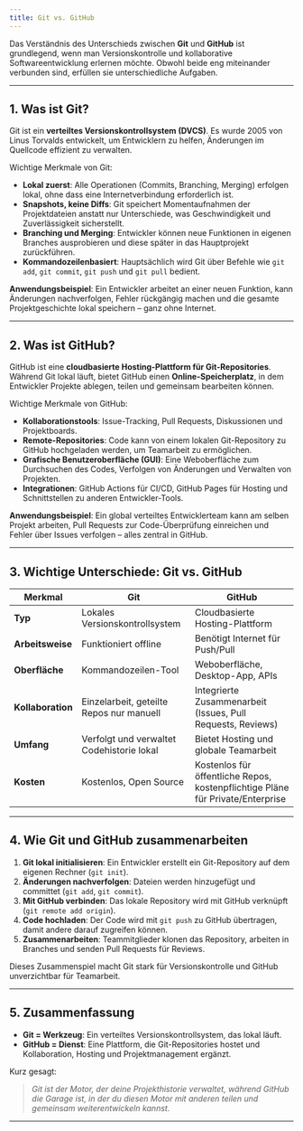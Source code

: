 ```yaml
---
title: Git vs. GitHub
---
```


Das Verständnis des Unterschieds zwischen **Git** und **GitHub** ist grundlegend, wenn man Versionskontrolle und kollaborative Softwareentwicklung erlernen möchte. Obwohl beide eng miteinander verbunden sind, erfüllen sie unterschiedliche Aufgaben.

---

## 1. Was ist Git?

Git ist ein **verteiltes Versionskontrollsystem (DVCS)**. Es wurde 2005 von Linus Torvalds entwickelt, um Entwicklern zu helfen, Änderungen im Quellcode effizient zu verwalten.  

Wichtige Merkmale von Git:

- **Lokal zuerst**: Alle Operationen (Commits, Branching, Merging) erfolgen lokal, ohne dass eine Internetverbindung erforderlich ist.  
- **Snapshots, keine Diffs**: Git speichert Momentaufnahmen der Projektdateien anstatt nur Unterschiede, was Geschwindigkeit und Zuverlässigkeit sicherstellt.  
- **Branching und Merging**: Entwickler können neue Funktionen in eigenen Branches ausprobieren und diese später in das Hauptprojekt zurückführen.  
- **Kommandozeilenbasiert**: Hauptsächlich wird Git über Befehle wie `git add`, `git commit`, `git push` und `git pull` bedient.  

**Anwendungsbeispiel**: Ein Entwickler arbeitet an einer neuen Funktion, kann Änderungen nachverfolgen, Fehler rückgängig machen und die gesamte Projektgeschichte lokal speichern – ganz ohne Internet.

---

## 2. Was ist GitHub?

GitHub ist eine **cloudbasierte Hosting-Plattform für Git-Repositories**. Während Git lokal läuft, bietet GitHub einen **Online-Speicherplatz**, in dem Entwickler Projekte ablegen, teilen und gemeinsam bearbeiten können.  

Wichtige Merkmale von GitHub:

- **Kollaborationstools**: Issue-Tracking, Pull Requests, Diskussionen und Projektboards.  
- **Remote-Repositories**: Code kann von einem lokalen Git-Repository zu GitHub hochgeladen werden, um Teamarbeit zu ermöglichen.  
- **Grafische Benutzeroberfläche (GUI)**: Eine Weboberfläche zum Durchsuchen des Codes, Verfolgen von Änderungen und Verwalten von Projekten.  
- **Integrationen**: GitHub Actions für CI/CD, GitHub Pages für Hosting und Schnittstellen zu anderen Entwickler-Tools.  

**Anwendungsbeispiel**: Ein global verteiltes Entwicklerteam kann am selben Projekt arbeiten, Pull Requests zur Code-Überprüfung einreichen und Fehler über Issues verfolgen – alles zentral in GitHub.

---

## 3. Wichtige Unterschiede: Git vs. GitHub

| Merkmal        | Git | GitHub |
|----------------|-----|--------|
| **Typ**        | Lokales Versionskontrollsystem | Cloudbasierte Hosting-Plattform |
| **Arbeitsweise** | Funktioniert offline | Benötigt Internet für Push/Pull |
| **Oberfläche** | Kommandozeilen-Tool | Weboberfläche, Desktop-App, APIs |
| **Kollaboration** | Einzelarbeit, geteilte Repos nur manuell | Integrierte Zusammenarbeit (Issues, Pull Requests, Reviews) |
| **Umfang**     | Verfolgt und verwaltet Codehistorie lokal | Bietet Hosting und globale Teamarbeit |
| **Kosten**     | Kostenlos, Open Source | Kostenlos für öffentliche Repos, kostenpflichtige Pläne für Private/Enterprise |

---

## 4. Wie Git und GitHub zusammenarbeiten

1. **Git lokal initialisieren**: Ein Entwickler erstellt ein Git-Repository auf dem eigenen Rechner (`git init`).  
2. **Änderungen nachverfolgen**: Dateien werden hinzugefügt und committet (`git add`, `git commit`).  
3. **Mit GitHub verbinden**: Das lokale Repository wird mit GitHub verknüpft (`git remote add origin`).  
4. **Code hochladen**: Der Code wird mit `git push` zu GitHub übertragen, damit andere darauf zugreifen können.  
5. **Zusammenarbeiten**: Teammitglieder klonen das Repository, arbeiten in Branches und senden Pull Requests für Reviews.  

Dieses Zusammenspiel macht Git stark für Versionskontrolle und GitHub unverzichtbar für Teamarbeit.

---

## 5. Zusammenfassung

- **Git = Werkzeug**: Ein verteiltes Versionskontrollsystem, das lokal läuft.  
- **GitHub = Dienst**: Eine Plattform, die Git-Repositories hostet und Kollaboration, Hosting und Projektmanagement ergänzt.  

Kurz gesagt:  
> *Git ist der Motor, der deine Projekthistorie verwaltet, während GitHub die Garage ist, in der du diesen Motor mit anderen teilen und gemeinsam weiterentwickeln kannst.*

---
